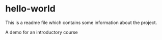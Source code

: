 # hello-world
This is a readme file which contains some information about the project.

A demo for an introductory course

